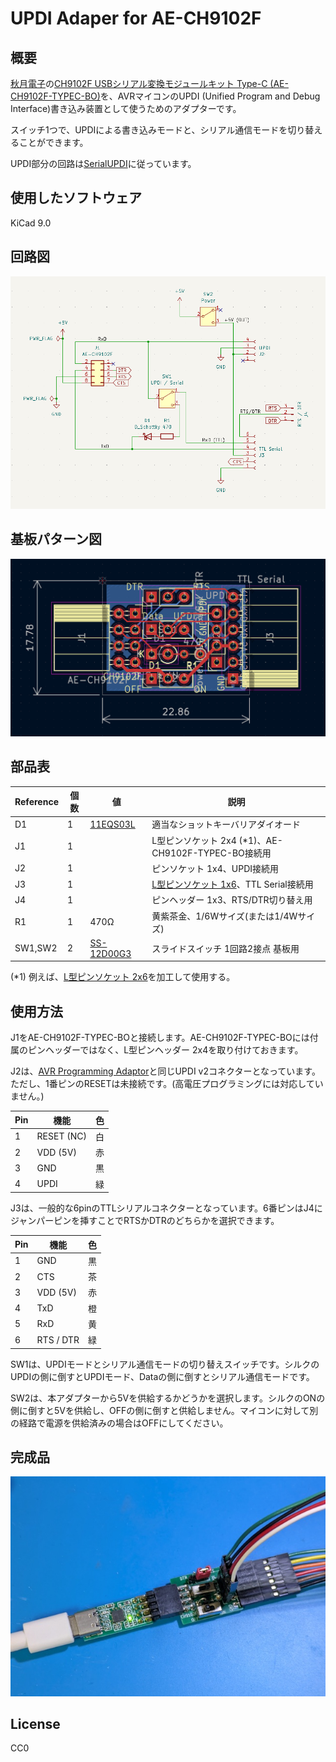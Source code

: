 # UPDI Adaper for AE-CH9102F

## 概要

[秋月電子](https://akizukidenshi.com/)の[CH9102F USBシリアル変換モジュールキット Type-C (AE-CH9102F-TYPEC-BO)](https://akizukidenshi.com/catalog/g/g129505/)を、AVRマイコンのUPDI (Unified Program and Debug Interface)書き込み装置として使うためのアダプターです。

スイッチ1つで、UPDIによる書き込みモードと、シリアル通信モードを切り替えることができます。

UPDI部分の回路は[SerialUPDI](https://github.com/SpenceKonde/AVR-Guidance/blob/master/UPDI/jtag2updi.md)に従っています。


## 使用したソフトウェア

KiCad 9.0


## 回路図

[![schema](https://raw.githubusercontent.com/k-takata/PCB_UPDI_for_AE-CH9102F/master/images/schema.png)](https://raw.githubusercontent.com/k-takata/PCB_UPDI_for_AE-CH9102F/master/images/schema.pdf)


## 基板パターン図

![PCB pattern](https://raw.githubusercontent.com/k-takata/PCB_UPDI_for_AE-CH9102F/master/images/pcb-pattern.png)


## 部品表

| Reference |個数|値    | 説明 |
|-----------|----|------|------|
|D1         |   1|[11EQS03L](https://akizukidenshi.com/catalog/g/g108997/)|適当なショットキーバリアダイオード |
|J1         |   1|      |L型ピンソケット 2x4 (\*1)、AE-CH9102F-TYPEC-BO接続用 |
|J2         |   1|      |ピンソケット 1x4、UPDI接続用|
|J3         |   1|      |[L型ピンソケット 1x6](https://akizukidenshi.com/catalog/g/g109862/)、TTL Serial接続用|
|J4         |   1|      |ピンヘッダー 1x3、RTS/DTR切り替え用|
|R1         |   1|470Ω |黄紫茶金、1/6Wサイズ(または1/4Wサイズ)|
|SW1,SW2    |   2|[SS-12D00G3](https://akizukidenshi.com/catalog/g/g115707/)|スライドスイッチ 1回路2接点 基板用|

(\*1) 例えば、[L型ピンソケット 2x6](https://akizukidenshi.com/catalog/g/g116795/)を加工して使用する。


## 使用方法

J1をAE-CH9102F-TYPEC-BOと接続します。AE-CH9102F-TYPEC-BOには付属のピンヘッダーではなく、L型ピンヘッダー 2x4を取り付けておきます。

J2は、[AVR Programming Adaptor](https://www.microchip.com/en-us/development-tool/AC31S18A)と同じUPDI v2コネクターとなっています。
ただし、1番ピンのRESETは未接続です。(高電圧プログラミングには対応していません。)

| Pin | 機能       | 色 |
|-----|------------|----|
|   1 | RESET (NC) | 白 |
|   2 | VDD (5V)   | 赤 |
|   3 | GND        | 黒 |
|   4 | UPDI       | 緑 |

J3は、一般的な6pinのTTLシリアルコネクターとなっています。6番ピンはJ4にジャンパーピンを挿すことでRTSかDTRのどちらかを選択できます。

| Pin | 機能       | 色 |
|-----|------------|----|
|   1 | GND        | 黒 |
|   2 | CTS        | 茶 |
|   3 | VDD (5V)   | 赤 |
|   4 | TxD        | 橙 |
|   5 | RxD        | 黄 |
|   6 | RTS / DTR  | 緑 |

SW1は、UPDIモードとシリアル通信モードの切り替えスイッチです。シルクのUPDIの側に倒すとUPDIモード、Dataの側に倒すとシリアル通信モードです。

SW2は、本アダプターから5Vを供給するかどうかを選択します。シルクのONの側に倒すと5Vを供給し、OFFの側に倒すと供給しません。マイコンに対して別の経路で電源を供給済みの場合はOFFにしてください。


## 完成品

[![完成品](https://raw.githubusercontent.com/k-takata/PCB_UPDI_for_AE-CH9102F/master/images/updi-adapter-thumb.jpg)](https://raw.githubusercontent.com/k-takata/PCB_UPDI_for_AE-CH9102F/master/images/updi-adapter.jpg)

## License

CC0
